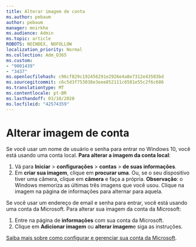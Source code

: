 ```yaml
---
title: Alterar imagem de conta
ms.author: pebaum
author: pebaum
manager: mnirkhe
ms.audience: Admin
ms.topic: article
ROBOTS: NOINDEX, NOFOLLOW
localization_priority: Normal
ms.collection: Adm_O365
ms.custom:
- "9001439"
- "3437"
ms.openlocfilehash: c96cf829c192456291e2926e4a8e7312e43583bd
ms.sourcegitcommit: c6c5d3f753038e3eee852111c6581e55c2f6c686
ms.translationtype: MT
ms.contentlocale: pt-BR
ms.lasthandoff: 03/10/2020
ms.locfileid: "42574359"
---
```

# <a name="change-account-picture"></a>Alterar imagem de conta

Se você usar um nome de usuário e senha para entrar no Windows 10, você está usando uma conta local. **Para alterar a imagem da conta local**:

1. Vá para **Iniciar** > **configurações** > **contas** > **de suas informações**.
2. Em **criar sua imagem**, clique em **procurar uma**. Ou, se o seu dispositivo tiver uma câmera, clique em **câmera** e faça a própria. 
    **Observação**: o Windows memoriza as últimas três imagens que você usou. Clique na imagem na página de informações para alternar para aquela.

Se você usar um endereço de email e senha para entrar, você está usando uma conta da Microsoft. Para alterar sua imagem da conta da Microsoft:

1. Entre na página de **informações** com sua conta da Microsoft.
2. Clique em **Adicionar imagem** ou **alterar imagem**e siga as instruções.

[Saiba mais sobre como configurar e gerenciar sua conta da Microsoft](https://support.microsoft.com/products/microsoft-account?category=manage-account).
